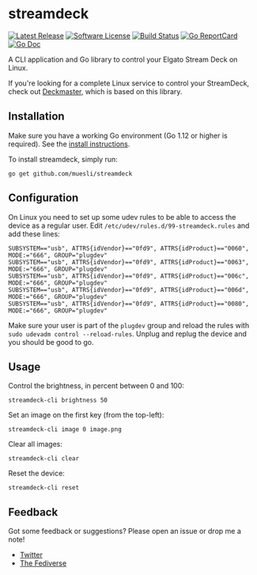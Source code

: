 # streamdeck

[![Latest Release](https://img.shields.io/github/release/muesli/streamdeck.svg?style=for-the-badge)](https://github.com/muesli/streamdeck/releases)
[![Software License](https://img.shields.io/badge/license-MIT-brightgreen.svg?style=for-the-badge)](/LICENSE)
[![Build Status](https://img.shields.io/github/workflow/status/muesli/streamdeck/build?style=for-the-badge)](https://github.com/muesli/streamdeck/actions)
[![Go ReportCard](https://goreportcard.com/badge/github.com/muesli/streamdeck?style=for-the-badge)](https://goreportcard.com/report/muesli/streamdeck)
[![Go Doc](https://img.shields.io/badge/godoc-reference-blue.svg?style=for-the-badge)](https://pkg.go.dev/github.com/muesli/streamdeck)

A CLI application and Go library to control your Elgato Stream Deck on Linux.

If you're looking for a complete Linux service to control your StreamDeck, check
out [Deckmaster](https://github.com/muesli/deckmaster), which is based on this
library.

## Installation

Make sure you have a working Go environment (Go 1.12 or higher is required).
See the [install instructions](http://golang.org/doc/install.html).

To install streamdeck, simply run:

    go get github.com/muesli/streamdeck

## Configuration

On Linux you need to set up some udev rules to be able to access the device as a
regular user. Edit `/etc/udev/rules.d/99-streamdeck.rules` and add these lines:

```
SUBSYSTEM=="usb", ATTRS{idVendor}=="0fd9", ATTRS{idProduct}=="0060", MODE:="666", GROUP="plugdev"
SUBSYSTEM=="usb", ATTRS{idVendor}=="0fd9", ATTRS{idProduct}=="0063", MODE:="666", GROUP="plugdev"
SUBSYSTEM=="usb", ATTRS{idVendor}=="0fd9", ATTRS{idProduct}=="006c", MODE:="666", GROUP="plugdev"
SUBSYSTEM=="usb", ATTRS{idVendor}=="0fd9", ATTRS{idProduct}=="006d", MODE:="666", GROUP="plugdev"
SUBSYSTEM=="usb", ATTRS{idVendor}=="0fd9", ATTRS{idProduct}=="0080", MODE:="666", GROUP="plugdev"
```

Make sure your user is part of the `plugdev` group and reload the rules with
`sudo udevadm control --reload-rules`. Unplug and replug the device and you
should be good to go.

## Usage

Control the brightness, in percent between 0 and 100:

```
streamdeck-cli brightness 50
```

Set an image on the first key (from the top-left):

```
streamdeck-cli image 0 image.png
```

Clear all images:

```
streamdeck-cli clear
```

Reset the device:

```
streamdeck-cli reset
```

## Feedback

Got some feedback or suggestions? Please open an issue or drop me a note!

* [Twitter](https://twitter.com/mueslix)
* [The Fediverse](https://mastodon.social/@fribbledom)
